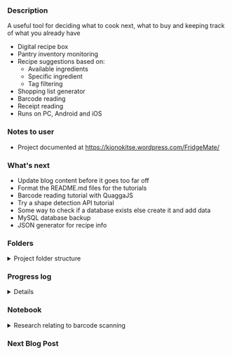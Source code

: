 ### Description  
A useful tool for deciding what to cook next, what to buy and keeping track of what you already have
 * Digital recipe box
 * Pantry inventory monitoring
 * Recipe suggestions based on:
	* Available ingredients
	* Specific ingredient
	* Tag filtering
 * Shopping list generator 
 * Barcode reading
 * Receipt reading
 * Runs on PC, Android and iOS

### Notes to user
 * Project documented at https://kionokitse.wordpress.com/FridgeMate/

### What's next
 * Update blog content before it goes too far off
 * Format the README.md files for the tutorials 
 * Barcode reading tutorial with QuaggaJS
 * Try a shape detection API tutorial
 * Some way to check if a database exists else create it and add data
 * MySQL database backup
 * JSON generator for recipe info
 

### Folders
<details>
	<summary>Project folder structure</summary>
  
	* Database
		* Sample data for the database
	* Receipts
		* Images testing receipt reading
	* Tutorials
		* MySQL: Complete
			* Simple tutorial for how to interact with MySQL database in JavaScript
			* .env file should be kept secret 
			* to build the project run "npm install"
		* QuaggaJS: In progress
			* Barcode scanning tutorial
</details>

### Progress log 
<details>
	* 2020-11-11 Started the GitHub repository
	* 2020-11-11 Working on sample database
	* 2020-11-12 Looking for ways to read a barcode from a web app
	* 2020-11-12 Adding more sample data
	* 2020-11-15 Working on MySQL database tutorial
	* 2020-11-16 Finished MySQL tutorial
	* 2020-11-17 Writing content for blog 
</details>

### Notebook
<details>
	<summary>Research relating to barcode scanning</summary>
	**Results**
	* Dynamsoft’s JavaScript barcode scanner SDK ($$)
	* QuaggaJS (free)
	* ZXing (?)
	* Shape Detection API (New partial support maybe not iOS)
		* chrome://flags -> Experimental Web Platform features -> enable
	
	**Research**
	<details>
		<summary>Links and notes from sites visited</summary>
		
		* [Scanning barcodes with built-in mobile camera and HTML5](https://a.kabachnik.info/reading-barcodes-with-built-in-camera-with-html5.html#fileapi)
		<details>
			* Pure JavaScript alternatives utilizing the library QuaggaJS
				* only library supporting live-detection of barcodes in the camera's live stream
			* HTML5 File API
				* The most simple way to scan a barcode with JavaScript works by capturing a picture with the HTML5 File API
				* mobile device will open a popup letting you choose, where to get the file from - including the camera. Selecting the latter will open the regular camera app. After the picture was taken, it will be given back to the JavaScript for further processing.
			* HTML5 getUserMedia API
				* Using the getUserMedia API a web application can gain access to the live stream of the built-in cameras. 
				* Using the getUserMedia API a web application can gain access to the live stream of the built-in cameras
				* Unfortunately, it is far not that well supported by browsers
				* possible to embed the live video stream of the camera into the web page at any place and even to control it: switch front and back camera, adjust the brightness, etc.
				* The main one is the lack of autofocus for video via getUserMedia
				* Without autofocus the barcode will always appear blurred because it is much closer
			* [Example and GitHub link](https://serratus.github.io/quaggaJS/examples/file_input.html)
			* [Another example](https://a.kabachnik.info/a-javascript-barcode-reader-with-bootstrap-3-and-quaggajs.html)
		</details>
		* [How to Read Barcodes Online from a Web Application](https://medium.com/@beirikui1985/how-to-read-barcodes-online-from-a-web-application-6be5c7cec860)
			* Tutorial using Dynamsoft’s JavaScript barcode scanner SDK (costs money)
		* [How to create a live Barcode scanner using the webcam in JavaScript](https://ourcodeworld.com/articles/read/460/how-to-create-a-live-barcode-scanner-using-the-webcam-in-javascript)
			* Detailed description of how to use QuaggaJS
			* QuaggaJS is an extension of zxing
		* [The Shape Detection API: a picture is worth a thousand words, faces, and barcodes](https://web.dev/shape-detection/)
			* Barcode detection has launched in Chrome 83 on certified devices with Google Play Services installed.
			* Shape Detection API currently supports the detection of faces, barcodes, and text.
			* Shopping apps can allow their users to scan EAN or UPC barcodes of items in a physical store to compare prices online.
			* Web applications can use text detection to translate texts such as, for example, restaurant menus.
		* [Zxing Vs Google Vision](https://medium.com/@lkumar.sakare/zxing-vs-google-vision-fc3be8d83ace) 
			* Zxing library and google vision library in your project to scan the QR code and Barcode
			* ZXing 
				* “zebra crossing” is a barcode image processing library implemented in Java
				* The supported barcode formats include UPC-A, UPC-E, EAN-8, Code 93, Code 128, QR Code, Data Matrix, Aztec, PDF 417, etc.
				* Not good for multiple 1D barcodes
				* Zxing is not that much accurate than Google vision
			* Google vision library (maybe not web app)
				* 1D barcodes: EAN-13, EAN-8, Code-39, Code-93, Code-128, UPC-A, UPC-E, ITF, Codabar
				* 2D barcodes: PDF-417, AZTEC, QR Code, Data Matrix
				* detect multiple barcodes at once and work in any orientation
				* Google vision library is more faster, accurate and flexible than any other scanner library.
				* Google vision depends on native library downloaded post-install to perform scanning.
		* [qrcode-react vs react-barcode vs react-qr-code vs react-qr-reader vs quagga vs qrcode-generator](https://www.npmtrends.com/qrcode-react-vs-react-barcode-vs-react-qr-code-vs-react-qr-reader-vs-quagga-vs-qrcode-generator)
			* Interesting comparison of which libraries are being used most
		* [Looking for a barcode scanner](https://www.reddit.com/r/PHPhelp/comments/8vr7ac/looking_for_a_barcode_scanner/)
			* Quagga, Zxing, Scandit
		* [Barcode Detection API](https://www.chromestatus.com/feature/4757990523535360)
			* Android WebView release 83
			* Chrome for Android release 83
			* Demos
		*[Barcode detection using Shape Detection API](https://paul.kinlan.me/barcode-detection/)
			* Project maybe some code
		* [The Shape Detection API: a picture is worth a thousand words, faces, and barcodes](https://web.dev/shape-detection/#barcodedetector)
			* Good site for how to use the API
		* [Introduction to the Shape Detection API](https://blog.arnellebalane.com/introduction-to-the-shape-detection-api-e07425396861)
			* how to use the API
			* [Demo](https://shape-detection-api.arnelle.me/)
		* [Using Shape Detection API in Chrome to Detect if anyone is Watching the Video](https://medium.com/@eyevinntechnology/using-shape-detection-api-in-chrome-to-detect-if-anyone-is-watching-the-video-f3f898d2912)
			*Another use case for the API	

	</details>
</details>




	
	




			
		
		
		
		
		
		
		
### Next Blog Post

